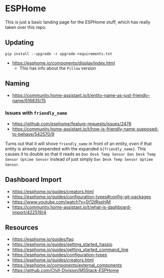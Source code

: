 # ESPHome

This is just a basic landing page for the ESPHome stuff, which has really taken over this repo.

## Updating

```
pip install --upgrade -r upgrade-requirements.txt
```

* https://esphome.io/components/display/index.html
  * This has info about the `Pillow` version

## Naming

* https://community.home-assistant.io/t/entity-name-as-just-friendly-name/616835/15

### Issues with `friendly_name`

* https://github.com/esphome/feature-requests/issues/2476
* https://community.home-assistant.io/t/how-is-friendly-name-supposed-to-behave/542570/9

Turns out that it will shove `friendly_name` in front of an 
entity, _even_ if that entity is already prepended with the 
expanded `${friendly_name}`. This causes it to double so that 
it reads as `Dan Desk Temp Sensor Dan Desk Temp Sensor Uptime Sensor` 
instead of just simply `Dan Desk Temp Sensor Uptime Sensor`.

## Dashboard Import

* https://esphome.io/guides/creators.html
* https://esphome.io/guides/configuration-types#config-git-packages
* https://www.youtube.com/watch?v=0t12tRsphlM
* https://community.home-assistant.io/t/what-is-dashboard-import/422519/4

## Resources

* https://esphome.io/guides/faq
* https://esphome.io/guides/getting_started_hassio
* https://esphome.io/guides/getting_started_command_line
* https://esphome.io/guides/configuration-types
* https://esphome.io/guides/creators.html
* https://esphome.io/components/external_components
* https://github.com/Chill-Division/M5Stack-ESPHome
